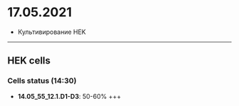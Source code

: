 17.05.2021
==========

- Культивирование HEK

---

## HEK cells
### Cells status (14:30)
- **14.05_55_12.1.D1-D3**: 50-60% +++